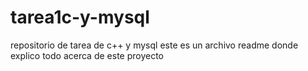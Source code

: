 # tarea1c-y-mysql
repositorio de tarea de c++ y mysql
este es un archivo readme donde explico todo acerca de este proyecto
